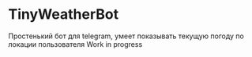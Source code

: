 # TinyWeatherBot
Простенький бот для telegram,  умеет показывать текущую погоду по локации пользователя
Work in progress
